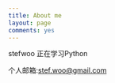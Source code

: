 ```yaml
---
title: About me
layout: page
comments: yes
---
```

  
stefwoo 正在学习Python    

个人邮箱:stef.woo@gmail.com      